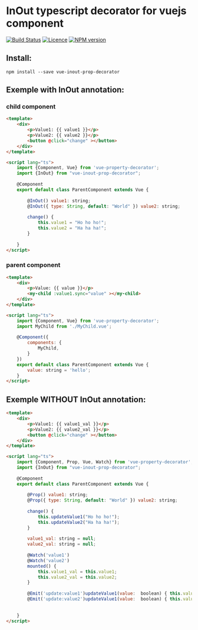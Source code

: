 # InOut typescript decorator for vuejs component 

[![Build Status](https://travis-ci.org/GollumJS/vue-inout-prop-decorator.svg?branch=master)](https://www.npmjs.com/package/vue-inout-prop-decorator)
[![Licence](https://img.shields.io/npm/l/vue-inout-prop-decorator.svg?colorB=4B9081)](https://www.npmjs.com/package/vue-inout-prop-decorator)
[![NPM version](https://img.shields.io/npm/v/vue-inout-prop-decorator.svg)](https://www.npmjs.com/package/vue-inout-prop-decorator)

## Install:

```
npm install --save vue-inout-prop-decorator
```

## Exemple with InOut annotation:

### child component

```html
<template>
	<div>
		<p>Value1: {{ value1 }}</p>
		<p>Value2: {{ value2 }}</p>
		<button @click="change" ></button>
	</div>
</template>

<script lang="ts">
	import {Component, Vue} from 'vue-property-decorator';
	import {InOut} from "vue-inout-prop-decorator";
	
	@Component
	export default class ParentComponent extends Vue {
		
		@InOut() value1: string;
		@InOut({ type: String, default: "World" }) value2: string;
		
		change() {
			this.value1 = "Ho ho ho!";
			this.value2 = "Ha ha ha!";
		}
		
	}
</script>
```

### parent component

```html
<template>
	<div>
		<p>Value: {{ value }}</p>
		<my-child :value1.sync="value" ></my-child>
	</div>
</template>

<script lang="ts">
	import {Component, Vue} from 'vue-property-decorator';
	import MyChild from './MyChild.vue';
	
	@Component({
		components: {
			MyChild,
		}
	})
	export default class ParentComponent extends Vue {
		value: string = 'hello';		
	}
</script>
```

## Exemple WITHOUT InOut annotation:


```html
<template>
	<div>
		<p>Value1: {{ value1_val }}</p>
		<p>Value2: {{ value2_val }}</p>
		<button @click="change" ></button>
	</div>
</template>

<script lang="ts">
	import {Component, Prop, Vue, Watch} from 'vue-property-decorator';
	import {InOut} from "vue-inout-prop-decorator";
	
	@Component
	export default class ParentComponent extends Vue {
		
		@Prop() value1: string;
		@Prop({ type: String, default: "World" }) value2: string;
		
		change() {
			this.updateValue1("Ho ho ho!");
			this.updateValue2("Ha ha ha!");
		}
		
		value1_val: string = null;
		value2_val: string = null;
		
		@Watch('value1')
		@Watch('value2')
		mounted() {
			this.value1_val = this.value1;
			this.value2_val = this.value2;
		}
		
		@Emit('update:value1')updateValue1(value:  boolean) { this.value1_val = value; }
		@Emit('update:value2')updateValue1(value:  boolean) { this.value2_val = value; }
		
		
	}
</script>
```
